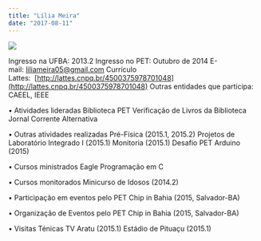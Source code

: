 ```yaml
---
title: "Lília Meira"
date: "2017-08-11"
---
```


![](images/Lília-150x150.jpg)

Ingresso na UFBA: 2013.2 Ingresso no PET: Outubro de 2014 E-mail: [liliameira05@gmail.com](mailto:liliameira05@gmail.com) Currículo Lattes:  [http://lattes.cnpq.br/4500375978701048](http://lattes.cnpq.br/4500375978701048) Outras entidades que participa: CAEEL, IEEE

• Atividades lideradas Biblioteca PET Verificação de Livros da Biblioteca Jornal Corrente Alternativa

• Outras atividades realizadas Pré-Física (2015.1, 2015.2) Projetos de Laboratório Integrado I (2015.1) Monitoria (2015.1) Desafio PET Arduino (2015)

• Cursos ministrados Eagle Programação em C

• Cursos monitorados Minicurso de Idosos (2014.2)

• Participação em eventos pelo PET Chip in Bahia (2015, Salvador-BA)

• Organização de Eventos pelo PET Chip in Bahia (2015, Salvador-BA)

• Visitas Ténicas TV Aratu (2015.1) Estádio de Pituaçu (2015.1)
